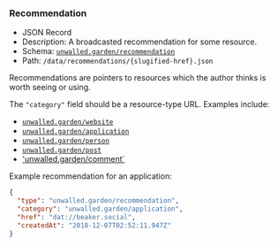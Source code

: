 ### Recommendation

 - JSON Record
 - Description: A broadcasted recommendation for some resource.
 - Schema: [`unwalled.garden/recommendation`](./recommendation.json)
 - Path: `/data/recommendations/{slugified-href}.json`

Recommendations are pointers to resources which the author thinks is worth seeing or using.

The `"category"` field should be a resource-type URL. Examples include:

 - [`unwalled.garden/website`](./website.md)
 - [`unwalled.garden/application`](./application.md)
 - [`unwalled.garden/person`](./person.md)
 - [`unwalled.garden/post`](./post.md)
 - ['unwalled.garden/comment`](./comment.md)

Example recommendation for an application:

```json
{
  "type": "unwalled.garden/recommendation",
  "category": "unwalled.garden/application",
  "href": "dat://beaker.social",
  "createdAt": "2018-12-07T02:52:11.947Z"
}
```

